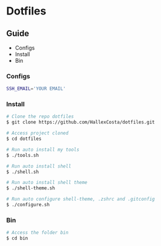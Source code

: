 # Dotfiles

## Guide
- Configs
- Install
- Bin

### Configs 
```sh
SSH_EMAIL='YOUR EMAIL'
```

### Install
```sh
# Clone the repo dotfiles
$ git clone https://github.com/HallexCosta/dotfiles.git

# Access project cloned
$ cd dotfiles

# Run auto install my tools
$ ./tools.sh

# Run auto install shell
$ ./shell.sh

# Run auto install shell theme
$ ./shell-theme.sh

# Run auto configure shell-theme, .zshrc and .gitconfig
$ ./configure.sh
```

### Bin
```sh
# Access the folder bin
$ cd bin
```
